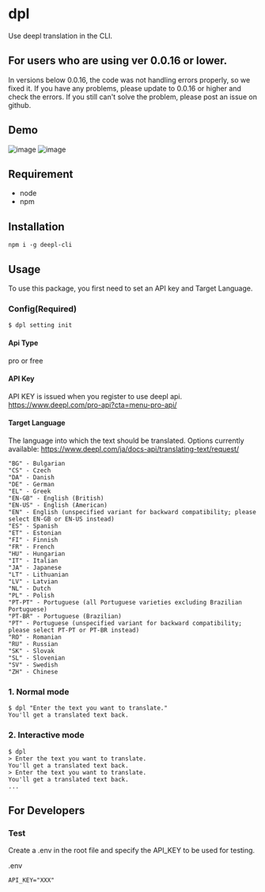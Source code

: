 # dpl

Use deepl translation in the CLI.

## For users who are using ver 0.0.16 or lower.

In versions below 0.0.16, the code was not handling errors properly, so we fixed it.
If you have any problems, please update to 0.0.16 or higher and check the errors.
If you still can't solve the problem, please post an issue on github.

## Demo

![image](https://user-images.githubusercontent.com/61904065/151413018-5acd8945-19f2-4668-8941-2aa189c3dd0f.png)
![image](https://user-images.githubusercontent.com/61904065/151412108-d0d73a03-0347-420f-8b0b-cb6358a874f3.png)

## Requirement

- node
- npm

## Installation

```
npm i -g deepl-cli
```

## Usage

To use this package, you first need to set an API key and Target Language.

### Config(Required)

```
$ dpl setting init
```

#### Api Type

pro or free

#### API Key

API KEY is issued when you register to use deepl api.
https://www.deepl.com/pro-api?cta=menu-pro-api/

#### Target Language

The language into which the text should be translated. Options currently available:
https://www.deepl.com/ja/docs-api/translating-text/request/

```
"BG" - Bulgarian
"CS" - Czech
"DA" - Danish
"DE" - German
"EL" - Greek
"EN-GB" - English (British)
"EN-US" - English (American)
"EN" - English (unspecified variant for backward compatibility; please select EN-GB or EN-US instead)
"ES" - Spanish
"ET" - Estonian
"FI" - Finnish
"FR" - French
"HU" - Hungarian
"IT" - Italian
"JA" - Japanese
"LT" - Lithuanian
"LV" - Latvian
"NL" - Dutch
"PL" - Polish
"PT-PT" - Portuguese (all Portuguese varieties excluding Brazilian Portuguese)
"PT-BR" - Portuguese (Brazilian)
"PT" - Portuguese (unspecified variant for backward compatibility; please select PT-PT or PT-BR instead)
"RO" - Romanian
"RU" - Russian
"SK" - Slovak
"SL" - Slovenian
"SV" - Swedish
"ZH" - Chinese
```

### 1. Normal mode

```
$ dpl "Enter the text you want to translate."
You'll get a translated text back.
```

### 2. Interactive mode

```
$ dpl
> Enter the text you want to translate.
You'll get a translated text back.
> Enter the text you want to translate.
You'll get a translated text back.
...
```

## For Developers

### Test

Create a .env in the root file and specify the API_KEY to be used for testing.

.env

```
API_KEY="XXX"
```
